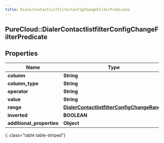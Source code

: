 ```yaml
---
title: DialerContactlistfilterConfigChangeFilterPredicate
---
```

## PureCloud::DialerContactlistfilterConfigChangeFilterPredicate

## Properties

|Name | Type | Description | Notes|
|------------ | ------------- | ------------- | -------------|
| **column** | **String** |  | [optional] |
| **column_type** | **String** |  | [optional] |
| **operator** | **String** |  | [optional] |
| **value** | **String** |  | [optional] |
| **range** | [**DialerContactlistfilterConfigChangeRange**](DialerContactlistfilterConfigChangeRange.html) |  | [optional] |
| **inverted** | **BOOLEAN** |  | [optional] |
| **additional_properties** | **Object** |  | [optional] |
{: class="table table-striped"}


